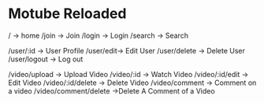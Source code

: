 # Motube Reloaded

/ -> home
/join -> Join
/login -> Login
/search -> Search

/user/:id -> User Profile
/user/edit-> Edit User
/user/delete -> Delete User
/user/logout -> Log out

/video/upload -> Upload Video
/video/:id -> Watch Video
/video/:id/edit -> Edit Video
/video/:id/delete -> Delete Video
/video/comment -> Comment on a video
/video/comment/delete ->Delete A Comment of a Video
